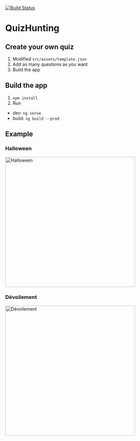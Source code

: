 [![Build Status](https://travis-ci.org/Bhacaz/quiz-hunting.svg?branch=master)](https://travis-ci.org/Bhacaz/quiz-hunting)

# QuizHunting

## Create  your own quiz

1. Modified `src/assets/template.json`
2. Add as many questions as you want
3. Build the app

## Build the app

1. `npm install`
2. Run
  - dev: `ng serve`
  - build: `ng build --prod`

## Example

### Halloween
<img width="412" alt="Halloween" src="https://user-images.githubusercontent.com/7858787/53689834-950ca500-3d2c-11e9-9cbc-24598682cd12.png">

### Dévoilement
<img width="412" alt="Dévoilement" src="https://user-images.githubusercontent.com/7858787/53689838-afdf1980-3d2c-11e9-9249-60563f1129be.png">

